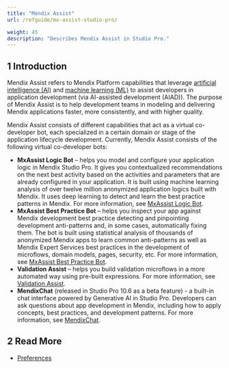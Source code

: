 ```yaml
---
title: "Mendix Assist"
url: /refguide/mx-assist-studio-pro/

weight: 45
description: "Describes Mendix Assist in Studio Pro."
---
```


## 1 Introduction 

Mendix Assist refers to Mendix Platform capabilities that leverage [artificial intelligence (AI)](https://www.mendix.com/glossary/artificial-intelligence-ai/) and [machine learning (ML)](https://www.mendix.com/glossary/machine-learning/) to assist developers in application development (via AI-assisted development (AIAD)). The purpose of Mendix Assist is to help development teams in modeling and delivering Mendix applications faster, more consistently, and with higher quality. 

Mendix Assist consists of different capabilities that act as a virtual co-developer bot, each specialized in a certain domain or stage of the application lifecycle development. Currently, Mendix Assist consists of the following virtual co-developer bots: 

* **MxAssist Logic Bot** – helps you model and configure your application logic in Mendix Studio Pro. It gives you contextualized recommendations on the next best activity based on the activities and parameters that are already configured in your application. It is built using machine learning analysis of over twelve million anonymized application logics built with Mendix. It uses deep learning to detect and learn the best practice patterns in Mendix. For more information, see [MxAssist Logic Bot](/refguide/mx-assist-logic-bot/).
* **MxAssist Best Practice Bot** – helps you inspect your app against Mendix development best practice detecting and pinpointing development anti-patterns and, in some cases, automatically fixing them. The bot is built using statistical analysis of thousands of anonymized Mendix apps to learn common anti-patterns as well as Mendix Expert Services best practices in the development of microflows, domain models, pages, security, etc. For more information, see [MxAssist Best Practice Bot](/refguide/mx-assist-performance-bot/).
* **Validation Assist** – helps you build validation microflows in a more automated way using pre-built expressions. For more information, see [Validation Assist](/refguide/validation-assist/).
* **MendixChat** (released in Studio Pro 10.6 as a beta feature) - a built-in chat interface powered by Generative AI in Studio Pro. Developers can ask questions about app development in Mendix, including how to apply concepts, best practices, and development patterns. For more information, see [MendixChat](/refguide/mendix-chat/).

## 2 Read More

* [Preferences](/refguide/preferences-dialog/)
